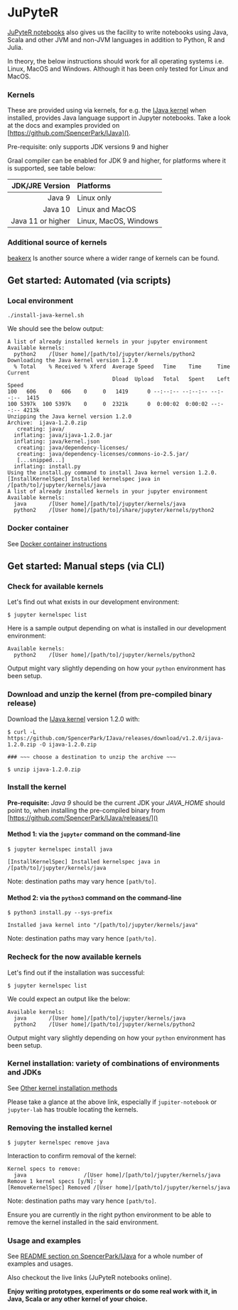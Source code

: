 # JuPyteR

[JuPyteR notebooks](https://jupyter.org/) also gives us the facility to write notebooks using Java, Scala and other JVM and non-JVM languages in addition to Python, R and Julia.

In theory, the below instructions should work for all operating systems i.e. Linux, MacOS and Windows. Although it has been only tested for Linux and MacOS.

### Kernels
These are provided using via kernels, for e.g. the [IJava kernel](https://github.com/SpencerPark/IJava) when installed, provides Java language support in Jupyter notebooks. Take a look at the docs and examples provided on [https://github.com/SpencerPark/IJava]().

Pre-requisite: only supports JDK versions 9 and higher

Graal compiler can be enabled for JDK 9 and higher, for platforms where it is supported, see table below:

|JDK/JRE Version  | Platforms             | 
|----------------:|:----------------------|
|Java 9           | Linux only            |
|Java 10          | Linux and MacOS       |
|Java 11 or higher| Linux, MacOS, Windows |

### Additional source of kernels
[beakerx](http://beakerx.com/) Is another source where a wider range of kernels can be found.

## Get started: Automated (via scripts)

### Local environment

```
./install-java-kernel.sh
```

We should see the below output:

```
A list of already installed kernels in your jupyter environment
Available kernels:
  python2    /[User home]/[path/to]/jupyter/kernels/python2
Downloading the Java kernel version 1.2.0
  % Total    % Received % Xferd  Average Speed   Time    Time     Time  Current
                                 Dload  Upload   Total   Spent    Left  Speed
100   606    0   606    0     0   1419      0 --:--:-- --:--:-- --:--:--  1415
100 5397k  100 5397k    0     0  2321k      0  0:00:02  0:00:02 --:--:-- 4213k
Unzipping the Java kernel version 1.2.0
Archive:  ijava-1.2.0.zip
   creating: java/
  inflating: java/ijava-1.2.0.jar
  inflating: java/kernel.json
   creating: java/dependency-licenses/
   creating: java/dependency-licenses/commons-io-2.5.jar/
   [...snipped...]
  inflating: install.py
Using the install.py command to install Java kernel version 1.2.0.
[InstallKernelSpec] Installed kernelspec java in /[path/to]/jupyter/kernels/java
A list of already installed kernels in your jupyter environment
Available kernels:
  java       /[User home]/[path/to]/jupyter/kernels/java
  python2    /[User home]/[path/to]/share/jupyter/kernels/python2
```

### Docker container

See [Docker container instructions](Docker-container-instructions.md)

## Get started: Manual steps (via CLI)

### Check for available kernels

Let's find out what exists in our development environment:

```
$ jupyter kernelspec list
```

Here is a sample output depending on what is installed in our development environment:

```
Available kernels:
  python2    /[User home]/[path/to]/jupyter/kernels/python2
```

Output might vary slightly depending on how your `python` environment has been setup.

### Download and unzip the kernel (from pre-compiled binary release)

Download the [IJava kernel](https://github.com/SpencerPark/IJava) version 1.2.0 with:

```
$ curl -L https://github.com/SpencerPark/IJava/releases/download/v1.2.0/ijava-1.2.0.zip -O ijava-1.2.0.zip

### ~~~ choose a destination to unzip the archive ~~~

$ unzip ijava-1.2.0.zip
```

### Install the kernel

**Pre-requisite:** _Java 9_ should be the current JDK your *JAVA_HOME* should point to, when installing the pre-compiled binary from [https://github.com/SpencerPark/IJava/releases/]()

#### Method 1: via the `jupyter` command on the command-line

```    
$ jupyter kernelspec install java
```

```
[InstallKernelSpec] Installed kernelspec java in /[path/to]/jupyter/kernels/java
```

Note: destination paths may vary hence `[path/to]`.

#### Method 2: via the `python3` command on the command-line

```
$ python3 install.py --sys-prefix
```

```
Installed java kernel into "/[path/to]/jupyter/kernels/java"
```

Note: destination paths may vary hence `[path/to]`.

### Recheck for the now available kernels

Let's find out if the installation was successful:

```
$ jupyter kernelspec list
```

We could expect an output like the below:

```
Available kernels:
  java       /[User home]/[path/to]/jupyter/kernels/java
  python2    /[User home]/[path/to]/jupyter/kernels/python2
```

Output might vary slightly depending on how your `python` environment has been setup.

### Kernel installation: variety of combinations of environments and JDKs 

See [Other kernel installation methods](Other-kernel-installation-methods.md)

Please take a glance at the above link, especially if `jupiter-notebook` or `jupyter-lab` has trouble locating the kernels.

### Removing the installed kernel

```    
$ jupyter kernelspec remove java
```

Interaction to confirm removal of the kernel:

```
Kernel specs to remove:
  java                  /[User home]/[path/to]/jupyter/kernels/java
Remove 1 kernel specs [y/N]: y
[RemoveKernelSpec] Removed /[User home]/[path/to]/jupyter/kernels/java
```

Note: destination paths may vary hence `[path/to]`.

Ensure you are currently in the right python environment to be able to remove the kernel installed in the said environment.

### Usage and examples

See [README section on SpencerPark/IJava](https://github.com/SpencerPark/IJava) for a whole number of examples and usages.

Also checkout the live links (JuPyteR notebooks online).

**Enjoy writing prototypes, experiments or do some real work with it, in Java, Scala or any other kernel of your choice.**
